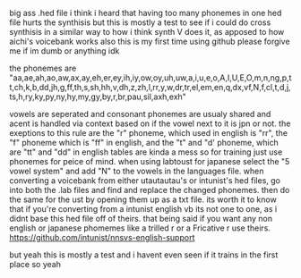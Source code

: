 big ass .hed file
i think i heard that having too many phonemes in one hed file hurts the synthisis but this is mostly a test to see if i could do cross synthisis in a similar way to how i think synth V does it, as apposed to how aichi's voicebank works
also this is my first time using github please forgive me if im dumb or anything idk

the phonemes are "aa,ae,ah,ao,aw,ax,ay,eh,er,ey,ih,iy,ow,oy,uh,uw,a,i,u,e,o,A,I,U,E,O,m,n,ng,p,tt,ch,k,b,dd,jh,g,ff,th,s,sh,hh,v,dh,z,zh,l,rr,y,w,dr,tr,el,em,en,q,dx,vf,N,f,cl,t,d,j,ts,h,ry,ky,py,ny,hy,my,gy,by,r,br,pau,sil,axh,exh"

vowels are seperated and consonant phonemes are usualy shared and acent is handled via context based on if the vowel next to it is jpn or not. the exeptions to this rule are the "r" phoneme, which used in english is "rr", the "f" phoneme which is "ff" in english, and the "t" and "d' phoneme, which are "tt" and "dd" in english
tables are kinda a mess so for training just use phonemes for peice of mind. when using labtoust for japanese select the "5 vowel system" and add "N" to the vowels in the languages file.
when converting a voicebank from either utautautau's or intunist's hed files, go into both the .lab files and find and replace the changed phonemes. then do the same for the ust by opening them up as a txt file.
its worth it to know that if you're converting from a intunist english vb its not one to one, as i didnt base this hed file off of theirs. that being said if you want any non english or japanese phomemes like a trilled r or a Fricative r use theirs. https://github.com/intunist/nnsvs-english-support

but yeah this is mostly a test and i havent even seen if it trains in the first place so yeah
